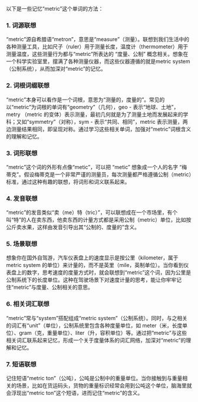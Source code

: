 以下是一些记忆“metric”这个单词的方法：

### 1. 词源联想
“metric”源自希腊语“metron”，意思是“measure”（测量）。联想到我们生活中的各种测量工具，比如尺子（ruler）用于测量长度，温度计（thermometer）用于测量温度，这些测量行为都与“metric”所表达的 “度量、公制” 概念相关。想象在一个科学实验室里，摆满了各种测量仪器，而这些仪器遵循的就是metric system（公制系统），从而加深对“metric”的记忆。

### 2. 词根词缀联想
“metric”本身可以看作是一个词根，意思为“测量的，度量的”。常见的以“metric”为词根的单词有“geometry”（几何），geo - 表示“地球、土地”，metry （metric 的变体）表示测量，最初几何就是为了测量土地而发展起来的学科；又如“symmetry”（对称），sym - 表示“共同、相同”，metric 表示测量，两边测量结果相同，即呈现对称。通过学习这些相关单词，加强对“metric”词根含义的理解和记忆。

### 3. 词形联想
“metric”这个词的外形有点像“metic”，可以把 “metic” 想象成一个人的名字 “梅蒂克”。假设梅蒂克是一个非常严谨的测量员，每次测量都严格遵循公制（metric）标准，通过这种有趣的联想，将词形和词义联系起来。

### 4. 发音联想
“metric”的发音类似“卖（me）特（tric）”，可以联想成在一个市场里，有个叫“特”的人在卖东西，他卖东西的计量方式都是采用公制（metric）单位，比如按公斤卖水果，这样由发音引导出其“公制的、度量的”含义。

### 5. 场景联想
想象你在国外自驾游，汽车仪表盘上的速度显示是按公里（kilometer，属于 metric system 的单位）来计量的，而不是英里（mile，英制单位）。当你看到仪表盘上的数字，思考速度的度量方式时，就会联想到“metric”这个词，因为公里是公制系统下的长度单位。这种在驾驶场景下对速度计量的思考，能让你牢牢记住“metric”与度量、公制相关的意思。

### 6. 相关词汇联想
“metric”常与“system”搭配组成“metric system”（公制系统）。同时，与之相关的词汇有“unit”（单位），公制系统里包含各种度量单位，如 meter（米，长度单位）、gram（克，重量单位）、liter（升，容积单位）等。通过把“metric”与这些相关词汇联系起来记忆，形成一个关于度量体系的词汇网络，加深对“metric”的理解和记忆。

### 7. 短语联想
记住短语“metric ton”（公吨），公吨是公制中的重量单位。当你接触到与重量相关的场景，比如在货运码头，货物的重量标识经常会用到公吨这个单位，脑海里就会浮现出“metric ton”这个短语，进而记住“metric”的含义。 